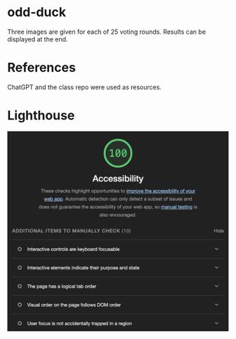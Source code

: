 # odd-duck

Three images are given for each of 25 voting rounds. Results can be displayed at the end.

# References

ChatGPT and the class repo were used as resources.

# Lighthouse

![Lighthouse Report](img/Lighthouse.png)